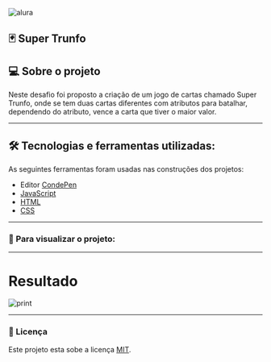![alura](https://i.pinimg.com/originals/c2/48/05/c248059edddbd62ec65af6235998f901.png)

## 🃏 Super Trunfo

## 💻 Sobre o projeto

Neste desafio foi proposto a criação de um jogo de cartas chamado Super Trunfo, onde se tem duas cartas diferentes com atributos para batalhar, dependendo do atributo, vence a carta que tiver o maior valor. 

---

## 🛠 Tecnologias e ferramentas utilizadas:

As seguintes ferramentas foram usadas nas construções dos projetos:

- Editor [CondePen](https://codepen.io/)
- [JavaScript](https://developer.mozilla.org/pt-BR/docs/Web/JavaScript)
- [HTML](https://developer.mozilla.org/pt-BR/docs/Web/HTML)
- [CSS](https://developer.mozilla.org/pt-BR/docs/Web/CSS)

---

### :eyes: Para visualizar o projeto:



---

# Resultado
![print]()

---

### 📝 Licença

Este projeto esta sobe a licença [MIT](./license.txt).
